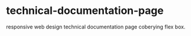 # technical-documentation-page
responsive web design technical documentation page coberying flex box.
